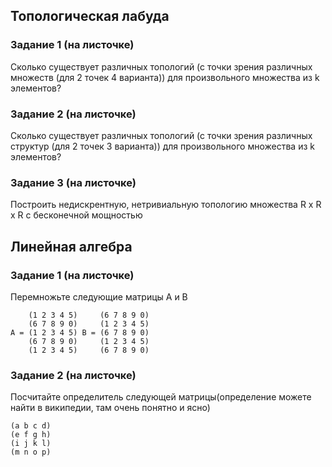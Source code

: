 ## Топологическая лабуда
### Задание 1 (на листочке)
Сколько существует различных топологий (с точки зрения различных множеств (для 2 точек 4 варианта)) для произвольного множества из k элементов?
### Задание 2 (на листочке)
Сколько существует различных топологий (с точки зрения различных структур (для 2 точек 3 варианта)) для произвольного множества из k элементов? 
### Задание 3 (на листочке)
Построить недискрентную, нетривиальную топологию множества R x R x R с бесконечной мощностью

## Линейная алгебра
### Задание 1 (на листочке)
Перемножьте следующие матрицы A и В
```
    (1 2 3 4 5)     (6 7 8 9 0)
    (6 7 8 9 0)     (1 2 3 4 5)
A = (1 2 3 4 5) B = (6 7 8 9 0)
    (6 7 8 9 0)     (1 2 3 4 5)
    (1 2 3 4 5)     (6 7 8 9 0)
```

### Задание 2 (на листочке)
Посчитайте определитель следующей матрицы(определение можете найти в википедии, там очень понятно и ясно)
```
(a b c d)
(e f g h)
(i j k l)
(m n o p)
```

